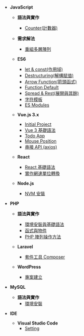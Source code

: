 - **JavaScript**
  - **語法與實作**
    - [Counter(計數器)](JavaScript/js-counter.md)

  - **需求解法**
    - [重組多層陣列](JavaScript/Solution/array-operating.md)

  - **ES6**
    - [let & const(作用域)](JavaScript-ES6/let-const.md)
    - [Destructuring(解構賦值)](JavaScript-ES6/destructuring.md)
    - [Arrow Function(箭頭函式)](JavaScript-ES6/arrow-function.md)
    - [Function Default](JavaScript-ES6/function-default.md)
    - [Spread & Rest(展開與其餘)](JavaScript-ES6/spread-rest.md)
    - [字符模板](JavaScript-ES6/template-strings.md)
    - [ES Modules](JavaScript-ES6/es-modules.md)

  - **Vue.js 3.x**
    - [Initial Project](Vue.js(3.x)/initial.md)
    - [Vue 3 基礎語法](Vue.js(3.x)/grammar.md)
    - [Todo App](Vue.js(3.x)/todo.md)
    - [Mouse Position](Vue.js(3.x)/mouse-position.md)
    - [串接 API (axios)](Vue.js(3.x)/dog-api.md)

  - **React**
    - [React 基礎語法](React/grammar.md)
    - [實作網速單位轉換](React/speed.md)
  
  - **Node.js**
    - [NVM 安裝](Node.js/nvm.md)

- **PHP**
  - **語法與實作**
    - [環境安裝與基礎語法](PHP/grammar.md)
    - [函式與物件](PHP/function-object.md)
    - [PHP 陣列操作方法](PHP/array-operating.md)

  - **Laravel**
    - [套件工具 Composer](Laravel/composer.md)

  - **WordPress**
    - [專案建立](WordPress/init-project.md)

- **MySQL**
  - **語法與實作**
    - [環境安裝](MySQL/install.md)

- **IDE**
  - **Visual Studio Code**
    - [Setting](VSCode/vscode-setting.md)